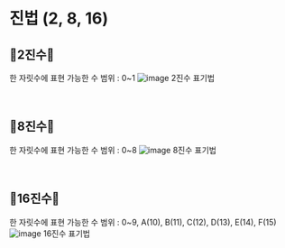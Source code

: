 # 진법 (2, 8, 16)

## 🌻2진수🌻

한 자릿수에 표현 가능한 수 범위 : 0~1
![image](https://github.com/limhyerin/StudyNote/assets/70150896/59787f4d-6b1f-4cc9-b30f-f3ee47546fa3)
2진수 표기법

<br/>

## 🌻8진수🌻

한 자릿수에 표현 가능한 수 범위 : 0~8
![image](https://github.com/limhyerin/StudyNote/assets/70150896/538c008a-9a7b-4e67-ae09-9694d59755af)
8진수 표기법

<br/>

## 🌻16진수🌻
한 자릿수에 표현 가능한 수 범위 : 0~9, A(10), B(11), C(12), D(13), E(14), F(15)
![image](https://github.com/limhyerin/StudyNote/assets/70150896/4e8da302-8c13-412c-aece-8f87119a1b0f)
16진수 표기법
